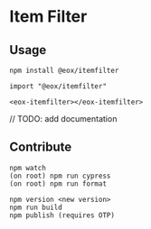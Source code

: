 # Item Filter

## Usage

```
npm install @eox/itemfilter
```

```
import "@eox/itemfilter"

<eox-itemfilter></eox-itemfilter>
```

// TODO: add documentation

## Contribute

```
npm watch
(on root) npm run cypress
(on root) npm run format

npm version <new version>
npm run build
npm publish (requires OTP)
```
